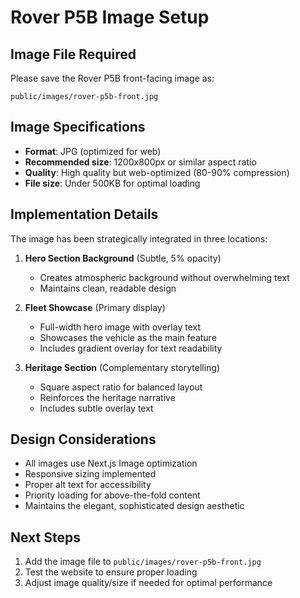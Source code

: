 # Rover P5B Image Setup

## Image File Required
Please save the Rover P5B front-facing image as:
```
public/images/rover-p5b-front.jpg
```

## Image Specifications
- **Format**: JPG (optimized for web)
- **Recommended size**: 1200x800px or similar aspect ratio
- **Quality**: High quality but web-optimized (80-90% compression)
- **File size**: Under 500KB for optimal loading

## Implementation Details
The image has been strategically integrated in three locations:

1. **Hero Section Background** (Subtle, 5% opacity)
   - Creates atmospheric background without overwhelming text
   - Maintains clean, readable design

2. **Fleet Showcase** (Primary display)
   - Full-width hero image with overlay text
   - Showcases the vehicle as the main feature
   - Includes gradient overlay for text readability

3. **Heritage Section** (Complementary storytelling)
   - Square aspect ratio for balanced layout
   - Reinforces the heritage narrative
   - Includes subtle overlay text

## Design Considerations
- All images use Next.js Image optimization
- Responsive sizing implemented
- Proper alt text for accessibility
- Priority loading for above-the-fold content
- Maintains the elegant, sophisticated design aesthetic

## Next Steps
1. Add the image file to `public/images/rover-p5b-front.jpg`
2. Test the website to ensure proper loading
3. Adjust image quality/size if needed for optimal performance
